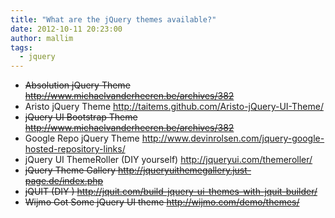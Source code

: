 ```yaml
---
title: "What are the jQuery themes available?"
date: 2012-10-11 20:23:00
author: mallim
tags:
  - jquery
---
```


- ~~Absolution jQuery Theme http://www.michaelvanderheeren.be/archives/382~~
- Aristo jQuery Theme http://taitems.github.com/Aristo-jQuery-UI-Theme/
- ~~jQuery UI Bootstrap Theme http://www.michaelvanderheeren.be/archives/382~~
- Google Repo jQuery Theme http://www.devinrolsen.com/jquery-google-hosted-repository-links/
- jQuery UI ThemeRoller (DIY yourself) http://jqueryui.com/themeroller/
- ~~jQuery Theme Gallery http://jqueryuithemegallery.just-page.de/index.php~~
- ~~jQUIT (DIY ) http://jquit.com/build-jquery-ui-themes-with-jquit-builder/~~
- ~~Wijmo Got Some jQuery UI theme http://wijmo.com/demo/themes/~~
